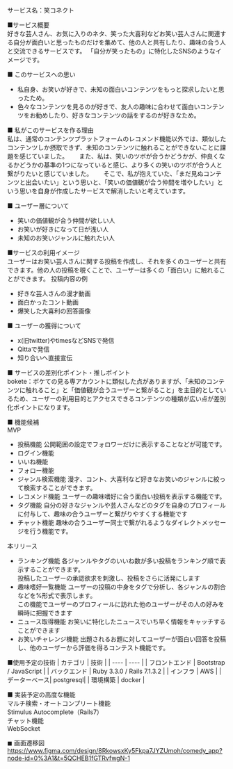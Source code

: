 サービス名：笑コネクト

■サービス概要  
好きな芸人さん、お気に入りのネタ、笑った大喜利などお笑い芸人さんに関連する自分が面白いと思ったものだけを集めて、他の人と共有したり、趣味の合う人と交流できるサービスです。
「自分が笑ったもの」に特化したSNSのようなイメージです。

■ このサービスへの思い
- 私自身、お笑いが好きで、未知の面白いコンテンツをもっと探求したいと思ったため。
- 色々なコンテンツを見るのが好きで、友人の趣味に合わせて面白いコンテンツをお勧めしたり、好きなコンテンツの話をするのが好きなため。

■ 私がこのサービスを作る理由  
私は、通常のコンテンツプラットフォームのレコメンド機能以外では、類似したコンテンツしか摂取できず、未知のコンテンツに触れることができないことに課題を感じていました。　　
また、私は、笑いのツボが合うかどうかが、仲良くなるかどうかの基準の1つになっていると感じ、より多くの笑いのツボが合う人と繋がりたいと感じていました。　　
そこで、私が抱えていた、「まだ見ぬコンテンツと出会いたい」という思いと、「笑いの価値観が合う仲間を増やしたい」という思いを自身が作成したサービスで解消したいと考えています。

■ ユーザー層について
- 笑いの価値観が合う仲間が欲しい人
- お笑いが好きになって日が浅い人
- 未知のお笑いジャンルに触れたい人

■サービスの利用イメージ  
ユーザーはお笑い芸人さんに関する投稿を作成し、それを多くのユーザーと共有できます。他の人の投稿を覗くことで、ユーザーは多くの「面白い」に触れることができます。
投稿内容の例
- 好きな芸人さんの漫才動画
- 面白かったコント動画
- 爆笑した大喜利の回答画像

■ ユーザーの獲得について  
- x(旧twitter)やtimesなどSNSで発信  
- Qittaで発信  
- 知り合いへ直接宣伝

■ サービスの差別化ポイント・推しポイント  
bokete：ボケての見る専アカウントに類似した点がありますが、「未知のコンテンツに触れること」と「価値観が合うユーザーと繋がること」を主目的としているため、ユーザーの利用目的とアクセスできるコンテンツの種類が広い点が差別化ポイントになります。

■ 機能候補  
MVP
- 投稿機能
  公開範囲の設定でフォロワーだけに表示することなどが可能です。
- ログイン機能
- いいね機能
- フォロー機能
- ジャンル検索機能
  漫才、コント、大喜利など好きなお笑いのジャンルに絞って検索することができます。
- レコメンド機能
  ユーザーの趣味嗜好に合う面白い投稿を表示する機能です。
- タグ機能
  自分の好きなジャンルや芸人さんなどのタグを自身のプロフィールに付与して、趣味の合うユーザーと繋がりやすくする機能です
- チャット機能
  趣味の合うユーザー同士で繋がれるようなダイレクトメッセージを行う機能です。

本リリース
- ランキング機能
  各ジャンルやタグのいいね数が多い投稿をランキング順で表示することができます。  
  投稿したユーザーの承認欲求を刺激し、投稿をさらに活発にします
- 趣味嗜好一覧機能
  ユーザーの投稿の中身をタグで分析し、各ジャンルの割合などを%形式で表示します。  
  この機能でユーザーのプロフィールに訪れた他のユーザーがその人の好みを瞬時に把握できます
- ニュース取得機能
  お笑いに特化したニュースでいち早く情報をキャッチすることができます
- お笑いチャレンジ機能
  出題されるお題に対してユーザーが面白い回答を投稿し、他のユーザーから評価を得るコンテスト機能です。
  
  

■使用予定の技術
| カテゴリ | 技術 |
| ---- | ---- |
| フロントエンド | Bootstrap / JavaScript |
| バックエンド | 	Ruby 3.3.0 / Rails 7.1.3.2 |
| インフラ | AWS |
| データーベース| postgresql|
| 環境構築 | docker |

■ 実装予定の高度な機能  
  マルチ検索・オートコンプリート機能  
    Stimulus Autocomplete（Rails7）  
  チャット機能  
    WebSocket  
  

◼︎ 画面遷移図
https://www.figma.com/design/8RkowsxKy5Fkpa7JYZUmoh/comedy_app?node-id=0%3A1&t=5QCHEB1fGTRvfwgN-1
